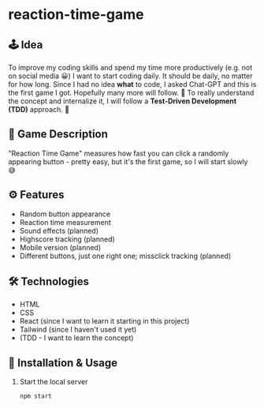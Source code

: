 # reaction-time-game

## 🕹️ Idea
To improve my coding skills and spend my time more productively (e.g. not on social media 😀) I want to start coding daily. It should be daily, no matter for how long.
Since I had no idea **what** to code, I asked Chat-GPT and this is the first game I got. Hopefully many more will follow. 🚀
To really understand the concept and internalize it, I will follow a **Test-Driven Development (TDD)** approach. 🔁

## 🎯 Game Description
"Reaction Time Game" measures how fast you can click a randomly appearing button - pretty easy, but it's the first game, so I will start slowly 😅

## ⚙️ Features
- Random button appearance
- Reaction time measurement
- Sound effects (planned)
- Highscore tracking (planned)
- Mobile version (planned)
- Different buttons, just one right one; missclick tracking (planned)

## 🛠️ Technologies
- HTML
- CSS
- React (since I want to learn it starting in this project)
- Tailwind (since I haven't used it yet)
- (TDD - I want to learn the concept)

## 🚀 Installation & Usage
1. Start the local server 
    ```sh 
    npm start
    ```